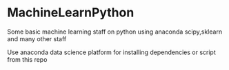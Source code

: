 # MachineLearnPython
Some  basic machine learning staff on python using anaconda scipy,sklearn and many other staff

Use anaconda data science platform for installing dependencies or script from this repo
